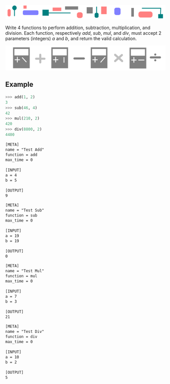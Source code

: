 ![](assets/header-3.png)

Write 4 functions to perform addition, subtraction, multiplication, and division.
Each function, respectively *add*, *sub*, *mul*, and *div*, must accept 2 parameters (integers) *a* and *b*, and return the valid calculation.

![](assets/calc.png)

## Example
```python
>>> add(1, 2)
3
>>> sub(46, 4)
42
>>> mul(210, 2)
420
>>> div(8800, 2)
4400
```

```codegame-test
[META]
name = "Test Add"
function = add
max_time = 0

[INPUT]
a = 4
b = 5

[OUTPUT]
9
```

```codegame-test
[META]
name = "Test Sub"
function = sub
max_time = 0

[INPUT]
a = 19
b = 19

[OUTPUT]
0
```

```codegame-test
[META]
name = "Test Mul"
function = mul
max_time = 0

[INPUT]
a = 7
b = 3

[OUTPUT]
21
```

```codegame-test
[META]
name = "Test Div"
function = div
max_time = 0

[INPUT]
a = 10
b = 2

[OUTPUT]
5
```

